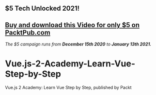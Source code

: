 ## $5 Tech Unlocked 2021!
[Buy and download this Video for only $5 on PacktPub.com](https://www.packtpub.com/product/vue-js-2-academy-learn-vue-step-by-step-video/9781838985455)
-----
*The $5 campaign         runs from __December 15th 2020__ to __January 13th 2021.__*

# Vue.js-2-Academy-Learn-Vue-Step-by-Step
Vue.js 2 Academy: Learn Vue Step by Step, published by Packt
